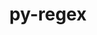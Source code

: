 ---
title: "py-regex"
layout: cache
categories: [package, develop-2024-01-28]
meta: {"versions": ["2022.8.17"], "compilers": ["apple-clang@=15.0.0", "gcc@=11.3.0", "gcc@=11.4.0", "gcc@=9.4.0", "oneapi@=2024.0.0"], "oss": ["ubuntu20.04", "ubuntu22.04", "ventura"], "platforms": ["darwin", "linux"], "targets": ["aarch64", "neoverse_v1", "neoverse_v2", "ppc64le", "x86_64_v3"], "stacks": ["e4s", "e4s-neoverse-v2", "e4s-neoverse_v1", "e4s-oneapi", "e4s-power", "ml-darwin-aarch64-mps", "ml-linux-x86_64-cpu", "ml-linux-x86_64-cuda", "ml-linux-x86_64-rocm", "root"], "num_specs": 7, "num_specs_by_stack": {"root": 7, "ml-darwin-aarch64-mps": 1, "e4s-neoverse_v1": 1, "e4s-power": 1, "e4s": 1, "e4s-neoverse-v2": 1, "ml-linux-x86_64-rocm": 1, "ml-linux-x86_64-cpu": 1, "ml-linux-x86_64-cuda": 1, "e4s-oneapi": 1}}
spec_details: [{"hash": "rm5d2t72xrfhhc4kymgtdr4732teycjv", "compiler": "apple-clang@=15.0.0", "versions": ["2022.8.17"], "os": "ventura", "platform": "darwin", "target": "aarch64", "variants": ["build_system=python_pip"], "stacks": ["root", "ml-darwin-aarch64-mps"], "size": "-", "tarball": "https://binaries.spack.io/releases/develop-2024-01-28/build_cache/darwin-ventura-aarch64/apple-clang-15.0.0/py-regex-2022.8.17/darwin-ventura-aarch64-apple-clang-15.0.0-py-regex-2022.8.17-rm5d2t72xrfhhc4kymgtdr4732teycjv.spack"}, {"hash": "siinfw46js6xgrcvkcti73n3csli63xh", "compiler": "gcc@=11.4.0", "versions": ["2022.8.17"], "os": "ubuntu20.04", "platform": "linux", "target": "neoverse_v1", "variants": ["build_system=python_pip"], "stacks": ["root", "e4s-neoverse_v1"], "size": "-", "tarball": "https://binaries.spack.io/releases/develop-2024-01-28/build_cache/linux-ubuntu20.04-neoverse_v1/gcc-11.4.0/py-regex-2022.8.17/linux-ubuntu20.04-neoverse_v1-gcc-11.4.0-py-regex-2022.8.17-siinfw46js6xgrcvkcti73n3csli63xh.spack"}, {"hash": "5v7zt2nnmynbh4twzkm7lvgybpjmgkqd", "compiler": "gcc@=9.4.0", "versions": ["2022.8.17"], "os": "ubuntu20.04", "platform": "linux", "target": "ppc64le", "variants": ["build_system=python_pip"], "stacks": ["root", "e4s-power"], "size": "-", "tarball": "https://binaries.spack.io/releases/develop-2024-01-28/build_cache/linux-ubuntu20.04-ppc64le/gcc-9.4.0/py-regex-2022.8.17/linux-ubuntu20.04-ppc64le-gcc-9.4.0-py-regex-2022.8.17-5v7zt2nnmynbh4twzkm7lvgybpjmgkqd.spack"}, {"hash": "baxqf5e3234oider554knuaddhic2wc6", "compiler": "gcc@=11.4.0", "versions": ["2022.8.17"], "os": "ubuntu20.04", "platform": "linux", "target": "x86_64_v3", "variants": ["build_system=python_pip"], "stacks": ["root", "e4s"], "size": "-", "tarball": "https://binaries.spack.io/releases/develop-2024-01-28/build_cache/linux-ubuntu20.04-x86_64_v3/gcc-11.4.0/py-regex-2022.8.17/linux-ubuntu20.04-x86_64_v3-gcc-11.4.0-py-regex-2022.8.17-baxqf5e3234oider554knuaddhic2wc6.spack"}, {"hash": "6c5ektzdhdccprernrqvbs7gmrvcw45m", "compiler": "gcc@=11.4.0", "versions": ["2022.8.17"], "os": "ubuntu22.04", "platform": "linux", "target": "neoverse_v2", "variants": ["build_system=python_pip"], "stacks": ["root", "e4s-neoverse-v2"], "size": "-", "tarball": "https://binaries.spack.io/releases/develop-2024-01-28/build_cache/linux-ubuntu22.04-neoverse_v2/gcc-11.4.0/py-regex-2022.8.17/linux-ubuntu22.04-neoverse_v2-gcc-11.4.0-py-regex-2022.8.17-6c5ektzdhdccprernrqvbs7gmrvcw45m.spack"}, {"hash": "hpayjpsfcpy5rbsfmunmmjxylifpyzql", "compiler": "gcc@=11.3.0", "versions": ["2022.8.17"], "os": "ubuntu22.04", "platform": "linux", "target": "x86_64_v3", "variants": ["build_system=python_pip"], "stacks": ["root", "ml-linux-x86_64-rocm", "ml-linux-x86_64-cpu", "ml-linux-x86_64-cuda"], "size": "-", "tarball": "https://binaries.spack.io/releases/develop-2024-01-28/build_cache/linux-ubuntu22.04-x86_64_v3/gcc-11.3.0/py-regex-2022.8.17/linux-ubuntu22.04-x86_64_v3-gcc-11.3.0-py-regex-2022.8.17-hpayjpsfcpy5rbsfmunmmjxylifpyzql.spack"}, {"hash": "5sx3qk6b3evgqr375nt6nv5ntpixlspo", "compiler": "oneapi@=2024.0.0", "versions": ["2022.8.17"], "os": "ubuntu22.04", "platform": "linux", "target": "x86_64_v3", "variants": ["build_system=python_pip"], "stacks": ["e4s-oneapi", "root"], "size": "-", "tarball": "https://binaries.spack.io/releases/develop-2024-01-28/build_cache/linux-ubuntu22.04-x86_64_v3/oneapi-2024.0.0/py-regex-2022.8.17/linux-ubuntu22.04-x86_64_v3-oneapi-2024.0.0-py-regex-2022.8.17-5sx3qk6b3evgqr375nt6nv5ntpixlspo.spack"}]
---